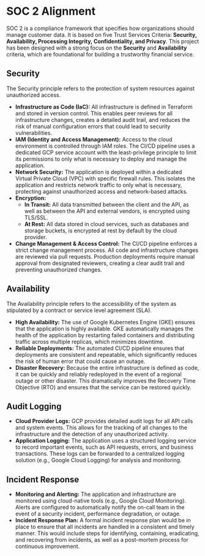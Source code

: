 # SOC 2 Alignment

SOC 2 is a compliance framework that specifies how organizations should manage customer data. It is based on five Trust Services Criteria: **Security, Availability, Processing Integrity, Confidentiality, and Privacy**. This project has been designed with a strong focus on the **Security** and **Availability** criteria, which are foundational for building a trustworthy financial service.

## Security

The Security principle refers to the protection of system resources against unauthorized access.

*   **Infrastructure as Code (IaC):** All infrastructure is defined in Terraform and stored in version control. This enables peer reviews for all infrastructure changes, creates a detailed audit trail, and reduces the risk of manual configuration errors that could lead to security vulnerabilities.
*   **IAM (Identity and Access Management):** Access to the cloud environment is controlled through IAM roles. The CI/CD pipeline uses a dedicated GCP service account with the least-privilege principle to limit its permissions to only what is necessary to deploy and manage the application.
*   **Network Security:** The application is deployed within a dedicated Virtual Private Cloud (VPC) with specific firewall rules. This isolates the application and restricts network traffic to only what is necessary, protecting against unauthorized access and network-based attacks.
*   **Encryption:**
    *   **In Transit:** All data transmitted between the client and the API, as well as between the API and external vendors, is encrypted using TLS/SSL.
    *   **At Rest:** All data stored in cloud services, such as databases and storage buckets, is encrypted at rest by default by the cloud provider.
*   **Change Management & Access Control:** The CI/CD pipeline enforces a strict change management process. All code and infrastructure changes are reviewed via pull requests. Production deployments require manual approval from designated reviewers, creating a clear audit trail and preventing unauthorized changes.

## Availability

The Availability principle refers to the accessibility of the system as stipulated by a contract or service level agreement (SLA).

*   **High Availability:** The use of Google Kubernetes Engine (GKE) ensures that the application is highly available. GKE automatically manages the health of the application by restarting failed containers and distributing traffic across multiple replicas, which minimizes downtime.
*   **Reliable Deployments:** The automated CI/CD pipeline ensures that deployments are consistent and repeatable, which significantly reduces the risk of human error that could cause an outage.
*   **Disaster Recovery:** Because the entire infrastructure is defined as code, it can be quickly and reliably redeployed in the event of a regional outage or other disaster. This dramatically improves the Recovery Time Objective (RTO) and ensures that the service can be restored quickly.

## Audit Logging

*   **Cloud Provider Logs:** GCP provides detailed audit logs for all API calls and system events. This allows for the tracking of all changes to the infrastructure and the detection of any unauthorized activity.
*   **Application Logging:** The application uses a structured logging service to record important events, such as API requests, errors, and business transactions. These logs can be forwarded to a centralized logging solution (e.g., Google Cloud Logging) for analysis and monitoring.

## Incident Response

*   **Monitoring and Alerting:** The application and infrastructure are monitored using cloud-native tools (e.g., Google Cloud Monitoring). Alerts are configured to automatically notify the on-call team in the event of a security incident, performance degradation, or outage.
*   **Incident Response Plan:** A formal incident response plan would be in place to ensure that all incidents are handled in a consistent and timely manner. This would include steps for identifying, containing, eradicating, and recovering from incidents, as well as a post-mortem process for continuous improvement.
